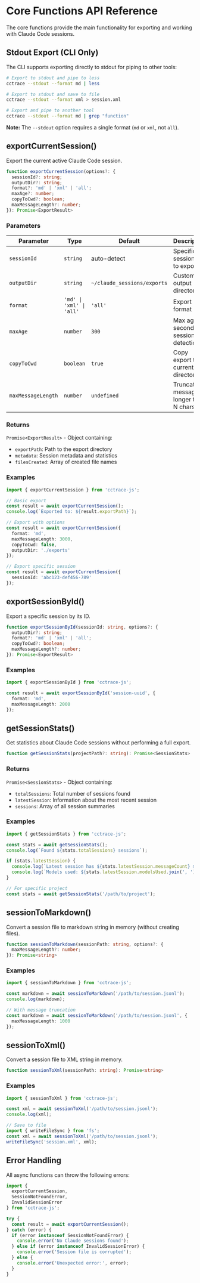 # Core Functions API Reference

The core functions provide the main functionality for exporting and working with Claude Code sessions.

## Stdout Export (CLI Only)

The CLI supports exporting directly to stdout for piping to other tools:

```bash
# Export to stdout and pipe to less
cctrace --stdout --format md | less

# Export to stdout and save to file
cctrace --stdout --format xml > session.xml

# Export and pipe to another tool
cctrace --stdout --format md | grep "function"
```

**Note:** The `--stdout` option requires a single format (`md` or `xml`, not `all`).

## exportCurrentSession()

Export the current active Claude Code session.

```typescript
function exportCurrentSession(options?: {
  sessionId?: string;
  outputDir?: string;
  format?: 'md' | 'xml' | 'all';
  maxAge?: number;
  copyToCwd?: boolean;
  maxMessageLength?: number;
}): Promise<ExportResult>
```

### Parameters

| Parameter | Type | Default | Description |
|-----------|------|---------|-------------|
| `sessionId` | `string` | auto-detect | Specific session ID to export |
| `outputDir` | `string` | `~/claude_sessions/exports` | Custom output directory |
| `format` | `'md' \| 'xml' \| 'all'` | `'all'` | Export format |
| `maxAge` | `number` | `300` | Max age in seconds for session detection |
| `copyToCwd` | `boolean` | `true` | Copy export to current directory |
| `maxMessageLength` | `number` | `undefined` | Truncate messages longer than N chars |

### Returns

`Promise<ExportResult>` - Object containing:
- `exportPath`: Path to the export directory
- `metadata`: Session metadata and statistics
- `filesCreated`: Array of created file names

### Examples

```typescript
import { exportCurrentSession } from 'cctrace-js';

// Basic export
const result = await exportCurrentSession();
console.log(`Exported to: ${result.exportPath}`);

// Export with options
const result = await exportCurrentSession({
  format: 'md',
  maxMessageLength: 3000,
  copyToCwd: false,
  outputDir: './exports'
});

// Export specific session
const result = await exportCurrentSession({
  sessionId: 'abc123-def456-789'
});
```

## exportSessionById()

Export a specific session by its ID.

```typescript
function exportSessionById(sessionId: string, options?: {
  outputDir?: string;
  format?: 'md' | 'xml' | 'all';
  copyToCwd?: boolean;
  maxMessageLength?: number;
}): Promise<ExportResult>
```

### Examples

```typescript
import { exportSessionById } from 'cctrace-js';

const result = await exportSessionById('session-uuid', {
  format: 'md',
  maxMessageLength: 2000
});
```

## getSessionStats()

Get statistics about Claude Code sessions without performing a full export.

```typescript
function getSessionStats(projectPath?: string): Promise<SessionStats>
```

### Returns

`Promise<SessionStats>` - Object containing:
- `totalSessions`: Total number of sessions found
- `latestSession`: Information about the most recent session
- `sessions`: Array of all session summaries

### Examples

```typescript
import { getSessionStats } from 'cctrace-js';

const stats = await getSessionStats();
console.log(`Found ${stats.totalSessions} sessions`);

if (stats.latestSession) {
  console.log(`Latest session has ${stats.latestSession.messageCount} messages`);
  console.log(`Models used: ${stats.latestSession.modelsUsed.join(', ')}`);
}

// For specific project
const stats = await getSessionStats('/path/to/project');
```

## sessionToMarkdown()

Convert a session file to markdown string in memory (without creating files).

```typescript
function sessionToMarkdown(sessionPath: string, options?: {
  maxMessageLength?: number;
}): Promise<string>
```

### Examples

```typescript
import { sessionToMarkdown } from 'cctrace-js';

const markdown = await sessionToMarkdown('/path/to/session.jsonl');
console.log(markdown);

// With message truncation
const markdown = await sessionToMarkdown('/path/to/session.jsonl', {
  maxMessageLength: 1000
});
```

## sessionToXml()

Convert a session file to XML string in memory.

```typescript
function sessionToXml(sessionPath: string): Promise<string>
```

### Examples

```typescript
import { sessionToXml } from 'cctrace-js';

const xml = await sessionToXml('/path/to/session.jsonl');
console.log(xml);

// Save to file
import { writeFileSync } from 'fs';
const xml = await sessionToXml('/path/to/session.jsonl');
writeFileSync('session.xml', xml);
```

## Error Handling

All async functions can throw the following errors:

```typescript
import { 
  exportCurrentSession, 
  SessionNotFoundError, 
  InvalidSessionError 
} from 'cctrace-js';

try {
  const result = await exportCurrentSession();
} catch (error) {
  if (error instanceof SessionNotFoundError) {
    console.error('No Claude sessions found');
  } else if (error instanceof InvalidSessionError) {
    console.error('Session file is corrupted');
  } else {
    console.error('Unexpected error:', error);
  }
}
```